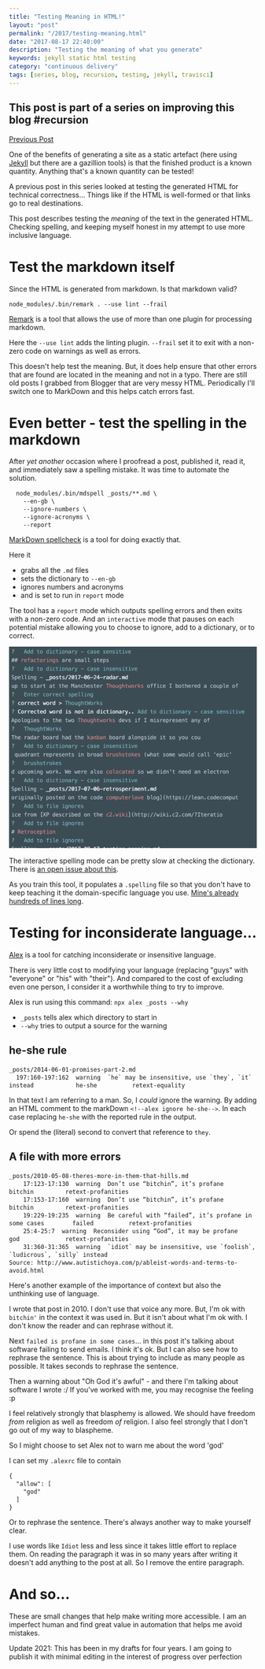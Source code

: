 ```yaml
--- 
title: "Testing Meaning in HTML!" 
layout: "post" 
permalink: "/2017/testing-meaning.html" 
date: "2017-08-17 22:40:00"
description: "Testing the meaning of what you generate"
keywords: jekyll static html testing
category: "continuous delivery"
tags: [series, blog, recursion, testing, jekyll, travisci]
---
```


<aside class="series">
  <h1>
    This post is part of a series on improving this blog #recursion
  </h1>
  <div class="links">
    <div class="previous">
      <a href="/2017/generating-static-amp.html">Previous Post</a>
    </div>
  </div>
</aside>

One of the benefits of generating a site as a static artefact (here using [Jekyll](https://jekyllrb.com/) but there are a gazillion tools) is that the finished product is a known quantity. Anything that's a known quantity can be tested!

A previous post in this series looked at testing the generated HTML for technical correctness... Things like if the HTML is well-formed or that links go to real destinations.

This post describes testing the _meaning_ of the text in the generated HTML. Checking spelling, and keeping myself honest in my attempt to use more inclusive language.

<!--more-->

# Test the markdown itself

Since the HTML is generated from markdown. Is that markdown valid?

```
node_modules/.bin/remark . --use lint --frail
```

[Remark](https://github.com/wooorm/remark) is a tool that allows the use of more than one plugin for processing markdown.

Here the `--use lint` adds the linting plugin. `--frail` set it to exit with a non-zero code on warnings as well as errors.

This doesn't help test the meaning. But, it does help ensure that other errors that are found are located in the meaning and not in a typo. There are still old posts I grabbed from Blogger that are very messy HTML. Periodically I'll switch one to MarkDown and this helps catch errors fast.

# Even better - test the spelling in the markdown

After _yet another_ occasion where I proofread a post, published it, read it, and immediately saw a spelling mistake. It was time to automate the solution.

```
  node_modules/.bin/mdspell _posts/**.md \
    --en-gb \
    --ignore-numbers \
    --ignore-acronyms \
    --report
```

[MarkDown spellcheck](https://github.com/lukeapage/node-markdown-spellcheck) is a tool for doing exactly that.

Here it 

 * grabs all the `.md` files
 * sets the dictionary to `--en-gb`
 * ignores numbers and acronyms
 * and is set to run in `report` mode

The tool has a `report` mode which outputs spelling errors and then exits with a non-zero code. And an `interactive` mode that pauses on each potential mistake allowing you to choose to ignore, add to a dictionary, or to correct.

![example interactive spelling output](/images/interactive-spelling.png)

The interactive spelling mode can be pretty slow at checking the dictionary. There is [an open issue about this](https://github.com/lukeapage/node-markdown-spellcheck/issues/33).

As you train this tool, it populates a `.spelling` file so that you don't have to keep teaching it the domain-specific language you use. [Mine's already hundreds of lines long](https://github.com/pauldambra/blog_source/blob/c71413210bde13f195e4b4adac28caa74f35761a/.spelling).

# Testing for inconsiderate language...

[Alex](http://alexjs.com/) is a tool for catching inconsiderate or insensitive language.

There is very little cost to modifying your language (replacing "guys" with "everyone" or "his" with "their"). And compared to the cost of excluding even one person, I consider it a worthwhile thing to try to improve.

Alex is run using this command: `npx alex _posts --why`

* `_posts` tells alex which directory to start in
* `--why` tries to output a source for the warning

<!--alex ignore heshe--> 
## he-she rule

```
_posts/2014-06-01-promises-part-2.md
  197:160-197:162  warning  `he` may be insensitive, use `they`, `it` instead            he-she          retext-equality
```

In that text I am referring to a man. So, I _could_ ignore the warning. By adding an HTML comment to the markDown `<!--alex ignore he-she-->`. In each case replacing `he-she` with the reported rule in the output.

Or spend the (literal) second to convert that reference to `they`.

## A file with more errors

```
_posts/2010-05-08-theres-more-in-them-that-hills.md
    17:123-17:130  warning  Don’t use “bitchin”, it’s profane                           bitchin         retext-profanities
    17:153-17:160  warning  Don’t use “bitchin”, it’s profane                           bitchin         retext-profanities
    19:229-19:235  warning  Be careful with “failed”, it’s profane in some cases        failed          retext-profanities
    25:4-25:7  warning  Reconsider using “God”, it may be profane                           god             retext-profanities
    31:360-31:365  warning  `idiot` may be insensitive, use `foolish`, `ludicrous`, `silly` instead
Source: http://www.autistichoya.com/p/ableist-words-and-terms-to-avoid.html
```

Here's another example of the importance of context but also the unthinking use of language.

I wrote that post in 2010. I don't use that voice any more. But, I'm ok with `bitchin'` in the context it was used in. But it isn't about what I'm ok with. I don't know the reader and can rephrase without it. 

Next `failed is profane in some cases`... in this post it's talking about software failing to send emails. I think it's ok. But I can also see how to rephrase the sentence. This is about trying to include as many people as possible. It takes seconds to rephrase the sentence.

Then a warning about "Oh God it's awful" - and there I'm talking about software I wrote :/ If you've worked with me, you may recognise the feeling :p

I feel relatively strongly that blasphemy is allowed. We should have freedom _from_ religion as well as freedom _of_ religion. I also feel strongly that I don't go out of my way to blaspheme.

So I might choose to set Alex not to warn me about the word 'god'

I can set my `.alexrc` file to contain

```
{
  "allow": [
    "god"
  ]
}
```

Or to rephrase the sentence. There's always another way to make yourself clear.

I use words like `Idiot` less and less since it takes little effort to replace them. On reading the paragraph it was in so many years after writing it doesn't add anything to the post at all. So I remove the entire paragraph. 

# And so...

These are small changes that help make writing more accessible. I am an imperfect human and find great value in automation that helps me avoid mistakes.

Update 2021: This has been in my drafts for four years. I am going to publish it with minimal editing in the interest of progress over perfection